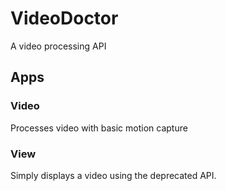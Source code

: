 # VideoDoctor
A video processing API

## Apps

### Video

Processes video with basic motion capture

### View

Simply displays a video using the deprecated API.